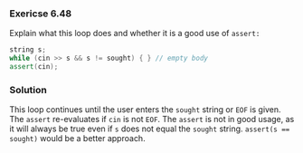 ### Exericse 6.48

Explain what this loop does and whether it is a good use of `assert:`

```cpp
string s;
while (cin >> s && s != sought) { } // empty body
assert(cin);
```

### Solution

This loop continues until the user enters the `sought` string or `EOF` is given.
The `assert` re-evaluates if `cin` is not `EOF`. The `assert` is not in good
usage, as it will always be true even if `s` does not equal the `sought` string.
`assert(s == sought)` would be a better approach.
